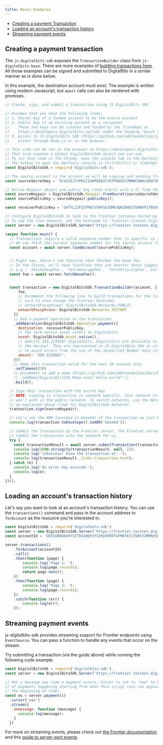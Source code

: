 ```yaml
---
title: Basic Examples
---
```


- [Creating a payment Transaction](#creating-a-payment-transaction)
- [Loading an account's transaction history](#loading-an-accounts-transaction-history)
- [Streaming payment events](#streaming-payment-events)

## Creating a payment transaction

The `js-digitalbits-sdk` exposes the `TransactionBuilder` class from `js-digitalbits-base`.  There are more examples of [building transactions here](https://github.com/xdbfoundation/js-digitalbits-base/blob/master/docs/reference/base-examples.md). All those examples can be signed and submitted to DigitalBits in a similar manner as is done below.

In this example, the destination account must exist. The example is written
using modern Javascript, but `await` calls can also be rendered with promises.

```javascript
// Create, sign, and submit a transaction using JS DigitalBits SDK.

// Assumes that you have the following items:
// 1. Secret key of a funded account to be the source account
// 2. Public key of an existing account as a recipient
//    These two keys can be created and funded by the friendbot at
//    https://developers.digitalbits.io/lab/ under the heading "Quick Start: Test Account"
// 3. Access to JS DigitalBits SDK (https://github.com/xdbfoundation/js-digitalbits-sdk)
//    either through Node.js or in the browser.

// This code can be run in the browser at https://developers.digitalbits.io/lab/
// That site exposes a global DigitalBitsSdk object you can use.
// To run this code in the Chrome, open the console tab in the DevTools.
// The hotkey to open the DevTools console is Ctrl+Shift+J or (Cmd+Opt+J on Mac).
const DigitalBitsSdk = require('digitalbits-sdk');

// The source account is the account we will be signing and sending from.
const sourceSecretKey = 'SC422IJ7VPKGII4APQIWJIY6TPQDOU72MWWCQW6L6BQ7URZWHOZJN6W7';

// Derive Keypair object and public key (that starts with a G) from the secret
const sourceKeypair = DigitalBitsSdk.Keypair.fromSecret(sourceSecretKey);
const sourcePublicKey = sourceKeypair.publicKey();

const receiverPublicKey = 'GATYL2JFZSFM6CV5HFGUJQMK3QN3DHG57EWNVP37RVUV5GHZDDG2M7C6';

// Configure DigitalBitsSdk to talk to the frontier instance hosted by digitalbits.io
// To use the live network, set the hostname to 'frontier.livenet.digitalbits.io'
const server = new DigitalBitsSdk.Server('https://frontier.testnet.digitalbits.io');

(async function main() {
  // Transactions require a valid sequence number that is specific to this account.
  // We can fetch the current sequence number for the source account from Frontier.
  const account = await server.loadAccount(sourcePublicKey);


  // Right now, there's one function that fetches the base fee.
  // In the future, we'll have functions that are smarter about suggesting fees,
  // e.g.: `fetchCheapFee`, `fetchAverageFee`, `fetchPriorityFee`, etc.
  const fee = await server.fetchBaseFee();


  const transaction = new DigitalBitsSdk.TransactionBuilder(account, {
      fee,
      // Uncomment the following line to build transactions for the live network. Be
      // sure to also change the frontier hostname.
      // networkPassphrase: DigitalBitsSdk.Networks.PUBLIC,
      networkPassphrase: DigitalBitsSdk.Networks.TESTNET
    })
    // Add a payment operation to the transaction
    .addOperation(DigitalBitsSdk.Operation.payment({
      destination: receiverPublicKey,
      // The term native asset refers to digitalbits
      asset: DigitalBitsSdk.Asset.native(),
      // Specify 350.1234567 digitalbits. Digitalbits are divisible to seven digits past
      // the decimal. They are represented in JS DigitalBits SDK in string format
      // to avoid errors from the use of the JavaScript Number data structure.
      amount: '350.1234567',
    }))
    // Make this transaction valid for the next 30 seconds only
    .setTimeout(30)
    // Uncomment to add a memo (https://github.com/xdbfoundation/docs/blob/master/guides/concepts/transactions.md)
    // .addMemo(DigitalBitsSdk.Memo.text('Hello world!'))
    .build();

  // Sign this transaction with the secret key
  // NOTE: signing is transaction is network specific. Test network transactions
  // won't work in the public network. To switch networks, use the Network object
  // as explained above (look for DigitalBitsSdk.Network).
  transaction.sign(sourceKeypair);

  // Let's see the XDR (encoded in base64) of the transaction we just built
  console.log(transaction.toEnvelope().toXDR('base64'));

  // Submit the transaction to the Frontier server. The Frontier server will then
  // submit the transaction into the network for us.
  try {
    const transactionResult = await server.submitTransaction(transaction);
    console.log(JSON.stringify(transactionResult, null, 2));
    console.log('\nSuccess! View the transaction at: ');
    console.log(transactionResult._links.transaction.href);
  } catch (e) {
    console.log('An error has occured:');
    console.log(e);
  }
})();
```

## Loading an account's transaction history

Let's say you want to look at an account's transaction history.  You can use the `transactions()` command and pass in the account address to `forAccount` as the resource you're interested in.

```javascript
const DigitalBitsSdk = require('digitalbits-sdk')
const server = new DigitalBitsSdk.Server('https://frontier.testnet.digitalbits.io');
const accountId = 'GDS5URKDAYKYSITEKIW6P2YS2HUXPBTF4FMRTEII7DRF2ZMMR6SFHLQE';

server.transactions()
    .forAccount(accountId)
    .call()
    .then(function (page) {
        console.log('Page 1: ');
        console.log(page.records);
        return page.next();
    })
    .then(function (page) {
        console.log('Page 2: ');
        console.log(page.records);
    })
    .catch(function (err) {
        console.log(err);
    });
```

## Streaming payment events

js-digitalbits-sdk provides streaming support for Frontier endpoints using `EventSource`.  You can pass a function to handle any events that occur on the stream.

Try submitting a transaction (via the guide above) while running the following code example.

```javascript
const DigitalBitsSdk = require('digitalbits-sdk')
const server = new DigitalBitsSdk.Server('https://frontier.testnet.digitalbits.io');

// Get a message any time a payment occurs. Cursor is set to "now" to be notified
// of payments happening starting from when this script runs (as opposed to from
// the beginning of time).
const es = server.payments()
  .cursor('now')
  .stream({
    onmessage: function (message) {
      console.log(message);
    }
  })
```

For more on streaming events, please check out [the Frontier documentation](https://github.com/xdbfoundation/go/blob/master/services/frontier/internal/docs/reference/readme.md) and this [guide to server-sent events](https://developer.mozilla.org/en-US/docs/Web/API/Server-sent_events/Using_server-sent_events).
